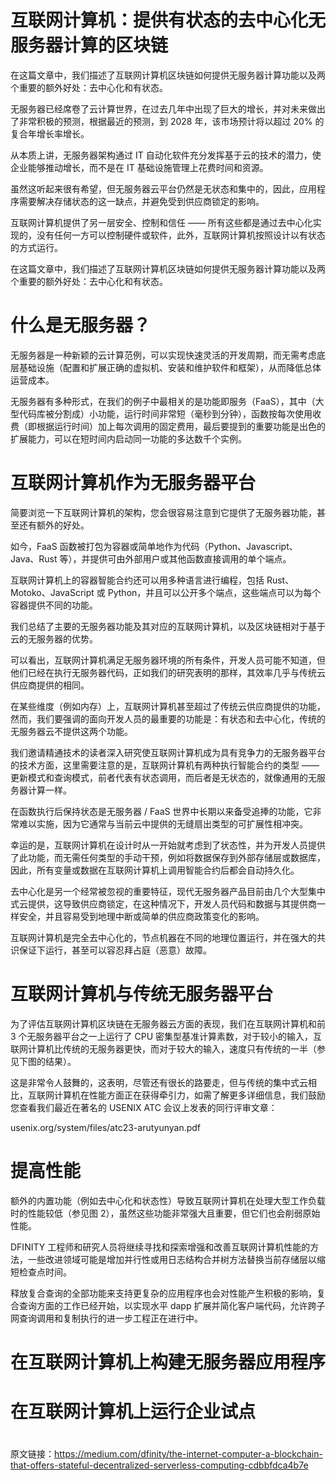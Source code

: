 # 互联网计算机：提供有状态的去中心化无服务器计算的区块链

在这篇文章中，我们描述了互联网计算机区块链如何提供无服务器计算功能以及两个重要的额外好处：去中心化和有状态。

无服务器已经席卷了云计算世界，在过去几年中出现了巨大的增长，并对未来做出了非常积极的预测，根据最近的预测，到 2028 年，该市场预计将以超过 20% 的复合年增长率增长。

从本质上讲，无服务器架构通过 IT 自动化软件充分发挥基于云的技术的潜力，使企业能够推动增长，而不是在 IT 基础设施管理上花费时间和资源。

虽然这听起来很有希望，但无服务器云平台仍然是无状态和集中的，因此，应用程序需要解决存储状态的这一缺点，并避免受到供应商锁定的影响。

互联网计算机提供了另一层安全、控制和信任 —— 所有这些都是通过去中心化实现的，没有任何一方可以控制硬件或软件，此外，互联网计算机按照设计以有状态的方式运行。

在这篇文章中，我们描述了互联网计算机区块链如何提供无服务器计算功能以及两个重要的额外好处：去中心化和有状态。

# 什么是无服务器？

无服务器是一种新颖的云计算范例，可以实现快速灵活的开发周期，而无需考虑底层基础设施（配置和扩展正确的虚拟机、安装和维护软件和框架），从而降低总体运营成本。

无服务器有多种形式，在我们的例子中最相关的是功能即服务（FaaS），其中（大型代码库被分割成）小功能，运行时间非常短（毫秒到分钟），函数按每次使用收费（即根据运行时间）加上每次调用的固定费用，最后要提到的重要功能是出色的扩展能力，可以在短时间内启动同一功能的多达数千个实例。

# 互联网计算机作为无服务器平台

简要浏览一下互联网计算机的架构，您会很容易注意到它提供了无服务器功能，甚至还有额外的好处。

如今，FaaS 函数被打包为容器或简单地作为代码（Python、Javascript、Java、Rust 等），并提供可由外部用户或其他函数直接调用的单个端点。

互联网计算机上的容器智能合约还可以用多种语言进行编程，包括 Rust、Motoko、JavaScript 或 Python，并且可以公开多个端点，这些端点可以为每个容器提供不同的功能。

我们总结了主要的无服务器功能及其对应的互联网计算机，以及区块链相对于基于云的无服务器的优势。

可以看出，互联网计算机满足无服务器环境的所有条件，开发人员可能不知道，但他们已经在执行无服务器代码，正如我们的研究表明的那样，其效率几乎与传统云供应商提供的相同。

在某些维度（例如内存）上，互联网计算机甚至超过了传统云供应商提供的功能，然而，我们要强调的面向开发人员的最重要的功能是：有状态和去中心化，传统的无服务器云不提供这两个功能。

我们邀请精通技术的读者深入研究使互联网计算机成为具有竞争力的无服务器平台的技术方面，这里需要注意的是，互联网计算机有两种执行智能合约的类型 —— 更新模式和查询模式，前者代表有状态调用，而后者是无状态的，就像通用的无服务器计算一样。

在函数执行后保持状态是无服务器 / FaaS 世界中长期以来备受追捧的功能，它非常难以实施，因为它通常与当前云中提供的无缝扇出类型的可扩展性相冲突。

幸运的是，互联网计算机在设计时从一开始就考虑到了状态性，并为开发人员提供了此功能，而无需任何类型的手动干预，例如将数据保存到外部存储层或数据库，因此，所有变量或数据在互联网计算机上调用智能合约后都会自动持久化。

去中心化是另一个经常被忽视的重要特征，现代无服务器产品目前由几个大型集中式云提供，这导致供应商锁定，在这种情况下，开发人员代码和数据与其提供商一样安全，并且容易受到地理中断或简单的供应商政策变化的影响。

互联网计算机是完全去中心化的，节点机器在不同的地理位置运行，并在强大的共识保证下运行，甚至可以容忍拜占庭（恶意）故障。

# 互联网计算机与传统无服务器平台

为了评估互联网计算机区块链在无服务器云方面的表现，我们在互联网计算机和前 3 个无服务器平台之一上运行了 CPU 密集型基准计算素数，对于较小的输入，互联网计算机比传统的无服务器更快，而对于较大的输入，速度只有传统的一半（参见下图的结果）。

这是非常令人鼓舞的，这表明，尽管还有很长的路要走，但与传统的集中式云相比，互联网计算机在性能方面正在获得牵引力，如需了解更多详细信息，我们鼓励您查看我们最近在著名的 USENIX ATC 会议上发表的同行评审文章：

usenix.org/system/files/atc23-arutyunyan.pdf

# 提高性能

额外的内置功能（例如去中心化和状态性）导致互联网计算机在处理大型工作负载时的性能较低（参见图 2），虽然这些功能非常强大且重要，但它们也会削弱原始性能。

DFINITY 工程师和研究人员将继续寻找和探索增强和改善互联网计算机性能的方法，一些改进领域可能是增加并行性或用日志结构合并树方法替换当前存储层以缩短检查点时间。

释放复合查询的全部功能来支持更复杂的应用程序也会对性能产生积极的影响，复合查询方面的工作已经开始，以实现水平 dapp 扩展并简化客户端代码，允许跨子网查询调用和复制执行的进一步工程正在进行中。

# 在互联网计算机上构建无服务器应用程序

# 在互联网计算机上运行企业试点

# 

原文链接：https://medium.com/dfinity/the-internet-computer-a-blockchain-that-offers-stateful-decentralized-serverless-computing-cdbbfdca4b7e

